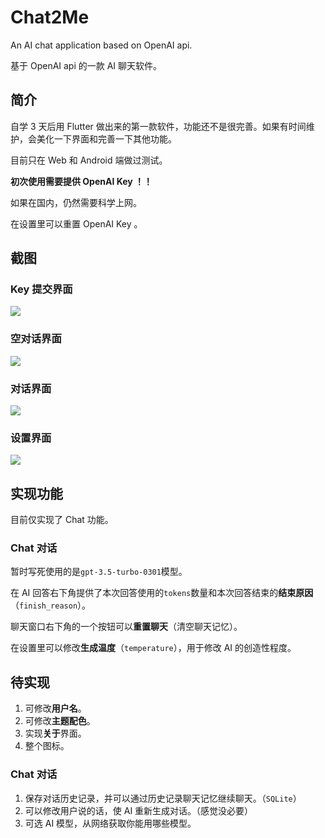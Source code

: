 # Chat2Me

An AI chat application based on OpenAI api.

基于 OpenAI api 的一款 AI 聊天软件。

## 简介

自学 3 天后用 Flutter 做出来的第一款软件，功能还不是很完善。如果有时间维护，会美化一下界面和完善一下其他功能。

目前只在 Web 和 Android 端做过测试。

**初次使用需要提供 OpenAI Key ！！**

如果在国内，仍然需要科学上网。

在设置里可以重置 OpenAI Key 。

## 截图

### Key 提交界面

![](https://github.com/YenalyLiew/Chat2Me/blob/master/screenshot/submit_interface.jpg)

### 空对话界面

![](https://github.com/YenalyLiew/Chat2Me/blob/master/screenshot/empty_chat_interface.jpg)

### 对话界面

![](https://github.com/YenalyLiew/Chat2Me/blob/master/screenshot/chat_interface.jpg)

### 设置界面

![](https://github.com/YenalyLiew/Chat2Me/blob/master/screenshot/settings_interface.jpg)

## 实现功能

目前仅实现了 Chat 功能。

### Chat 对话

暂时写死使用的是`gpt-3.5-turbo-0301`模型。

在 AI 回答右下角提供了本次回答使用的`tokens`数量和本次回答结束的**结束原因**（`finish_reason`）。

聊天窗口右下角的一个按钮可以**重置聊天**（清空聊天记忆）。

在设置里可以修改**生成温度**（`temperature`），用于修改 AI 的创造性程度。

## 待实现

1. 可修改**用户名**。
2. 可修改**主题配色**。
3. 实现**关于**界面。
4. 整个图标。

### Chat 对话

1. 保存对话历史记录，并可以通过历史记录聊天记忆继续聊天。（`SQLite`）
2. 可以修改用户说的话，使 AI 重新生成对话。（感觉没必要）
3. 可选 AI 模型，从网络获取你能用哪些模型。
